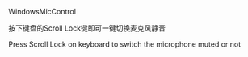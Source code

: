 WindowsMicControl

按下键盘的Scroll Lock键即可一键切换麦克风静音 

Press Scroll Lock on keyboard to switch the microphone muted or not
